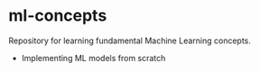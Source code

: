 # ml-concepts
 
Repository for learning fundamental Machine Learning concepts.
- Implementing ML models from scratch